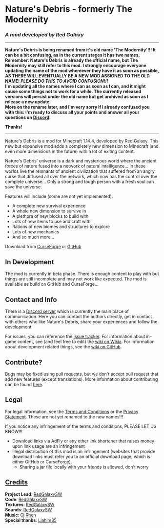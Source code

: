 <!-- 
TODO:
- Rename all links once we update the curseforge page and the github repo
- Update license
-->

# Nature's Debris - formerly The Modernity
### _A mod developed by Red Galaxy_

---

**Nature's Debris is being renamed from it's old name 'The Modernity'!!! It can be a bit confusing, as in the current stages it has two names. Remember: Nature's Debris is already the official name, but The Modernity may still refer to this mod. I strongly encourage everyone updating the name of the mod whereever they have it as soon as possible, AS THERE WILL EVENTUALLY BE A NEW MOD ASSIGNED TO THE OLD NAME! _PLEASE DO THIS TO AVOID CONFUSION!!!_<br>
I'm updating all the names where I can as soon as I can, and it might cause some things not to work for a while. The currently released versions will persist under the old name but get archived as soon as I release a new update.<br>
More on the rename later, and I'm very sorry if I already confused you with this: I'm ready to discuss all your points and answer all your questions on [Discord](https://discord.gg/YvyzTFf).**

**Thanks!**

---

Nature's Debris is a mod for Minecraft 1.14.4, developed by Red Galaxy. This new but expansive mod adds a completely new dimension to Minecraft (and even more dimensions in the future) with a lot of exiting content.

Nature's Debris' universe is a dark and mysterious world where the ancient forces of nature fused into a network of natural intelligence... In these worlds live the remnants of ancient civilization that suffered from an angry curse that diffused all over the network, which now has the control over the complete universe... Only a strong and tough person with a fresh soul can save the universe.

Features will include (some are not yet implemented):
- A complete new survival experience
- A whole new dimension to survive in
- A plethora of new blocks to build with
- Lots of new items to use and craft with
- Rations of new biomes and structures to explore
- Lots of new mechanics
- And so much more...

Download from [CurseForge](https://www.curseforge.com/minecraft/mc-mods/the-modernity) or [GitHub](https://github.com/RedGalaxyDev/NaturesDebris/releases)

## In Development
The mod is currently in beta phase. There is enough content to play with but things are still incomplete and may not work like expected. The mod is available as build on GitHub and CurseForge...

## Contact and Info
There is a [Discord server](https://discord.gg/YvyzTFf) which is currently the main place of communication. Here you can contact the authors directly, get in contact with others who like Nature's Debris, share your experiences and follow the development.

For issues, you can reference the [issue tracker](https://github.com/RedGalaxyDev/NaturesDebris/issues). For information about in-game content, see (and feel free to edit) the [wiki on Wikia](https://the-modernity.fandom.com/). For information about development related things, see the [wiki on GitHub](https://github.com/RedGalaxyDev/NaturesDebris/wiki).

## Contribute?
Bugs may be fixed using pull requests, but we don't accept pull request that add new features (except translations).
More information about contributing can be found [here](https://github.com/RedGalaxyDev/NaturesDebris/wiki/Contributing).

## Legal
For legal information, see the [Terms and Conditions](https://github.com/RedGalaxyDev/NaturesDebris/wiki/Terms-and-Conditions) or the [Privacy Statement](https://github.com/RedGalaxyDev/NaturesDebris/wiki/Privacy-Statement). These are not yet renamed to the new names!!!

If you notice any infringement of the terms and conditions, PLEASE LET US KNOW!!! 

- Download links via AdFly or any other link shortener that raises money upon link usage are an infringement
- Illegal distribution of this mod is an infringement (websites that provide download links must refer you to an official download page, which is either GitHub or CurseForge).
  - Sharing a jar file locally with your friends is allowed, don't worry

## [Credits](https://github.com/RedGalaxyDev/NaturesDebris/wiki/Credits)
**Project Lead**: [RedGalaxySW](https://github.com/RedGalaxySW)<br>
**Code**: [RedGalaxySW](https://github.com/RedGalaxySW)<br>
**Textures**: [RedGalaxySW](https://github.com/RedGalaxySW)<br>
**Sounds**: [RedGalaxySW](https://github.com/RedGalaxySW)<br>
**Music**: [Cj Rhen](https://soundcloud.com/cj-rhen)<br>
**Special thanks**: [Liahim85](https://github.com/Liahim85)<br>
